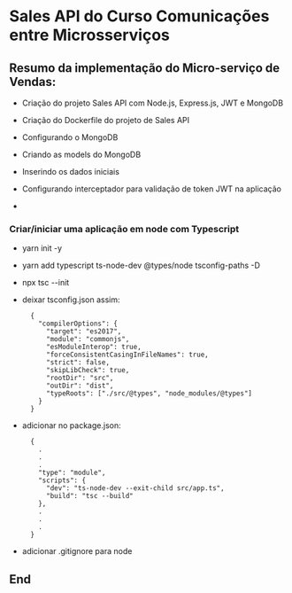 # Sales API do Curso Comunicações entre Microsserviços

## Resumo da implementação do Micro-serviço de Vendas:

- Criação do projeto Sales API com Node.js, Express.js, JWT e MongoDB

- Criação do Dockerfile do projeto de Sales API

- Configurando o MongoDB

- Criando as models do MongoDB

- Inserindo os dados iniciais

- Configurando interceptador para validação de token JWT na aplicação

-

### Criar/iniciar uma aplicação em node com Typescript

- yarn init -y

- yarn add typescript ts-node-dev @types/node tsconfig-paths -D

- npx tsc --init

- deixar tsconfig.json assim:

        {
          "compilerOptions": {
            "target": "es2017",
            "module": "commonjs",
            "esModuleInterop": true,
            "forceConsistentCasingInFileNames": true,
            "strict": false,
            "skipLibCheck": true,
            "rootDir": "src",
            "outDir": "dist",
            "typeRoots": ["./src/@types", "node_modules/@types"]
          }
        }

- adicionar no package.json:

        {
          .
          .
          .
          "type": "module",
          "scripts": {
            "dev": "ts-node-dev --exit-child src/app.ts",
            "build": "tsc --build"
          },
          .
          .
          .
        }

- adicionar .gitignore para node

## End
